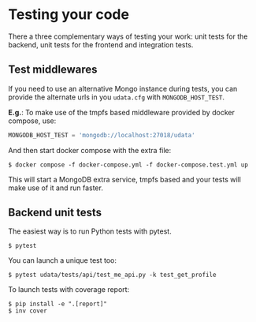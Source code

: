 # Testing your code

There a three complementary ways of testing your work: unit tests for the backend,
unit tests for the frontend and integration tests.

## Test middlewares

If you need to use an alternative Mongo instance during tests, you can provide
the alternate urls in you `udata.cfg` with `MONGODB_HOST_TEST`.

**E.g.**: To make use of the tmpfs based middleware provided by docker compose, use:

```python
MONGODB_HOST_TEST = 'mongodb://localhost:27018/udata'
```

And then start docker compose with the extra file:

```shell
$ docker compose -f docker-compose.yml -f docker-compose.test.yml up
```

This will start a MongoDB extra service, tmpfs based and your tests will
make use of it and run faster.


## Backend unit tests

The easiest way is to run Python tests with pytest.

```shell
$ pytest
```

You can launch a unique test too:

```shell
$ pytest udata/tests/api/test_me_api.py -k test_get_profile
```

To launch tests with coverage report:

```shell
$ pip install -e ".[report]"
$ inv cover
```

